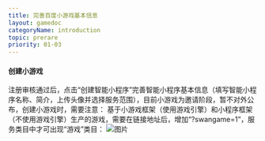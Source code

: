 ```yaml
---
title: 完善百度小游戏基本信息
layout: gamedoc
categoryName: introduction
topic: prerare
priority: 01-03
---
```

#### 创建小游戏
注册审核通过后，点击“创建智能小程序”完善智能小程序基本信息（填写智能小程序名称、简介，上传头像并选择服务范围），目前小游戏为邀请阶段，暂不对外公布，创建小游戏时，需要注意：
基于小游戏框架（使用游戏引擎）和小程序框架（不使用游戏引擎）生产的游戏，需要在链接地址后，增加“?swangame=1”，服务类目中才可出现“游戏”类目：
 ![图片](/img/introduction/newadd01.png)